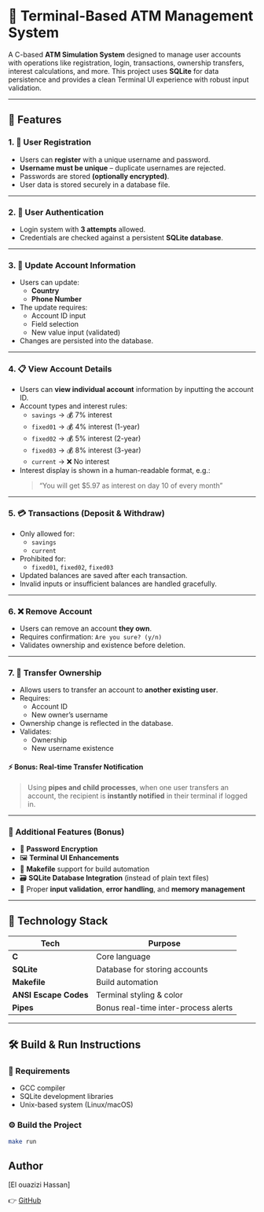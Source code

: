 # 🏦 Terminal-Based ATM Management System

A C-based **ATM Simulation System** designed to manage user accounts with operations like registration, login, transactions, ownership transfers, interest calculations, and more. This project uses **SQLite** for data persistence and provides a clean Terminal UI experience with robust input validation.

---

## 🚀 Features

### 1. 👤 User Registration
- Users can **register** with a unique username and password.
- **Username must be unique** – duplicate usernames are rejected.
- Passwords are stored **(optionally encrypted)**.
- User data is stored securely in a database file.

---

### 2. 🔐 User Authentication
- Login system with **3 attempts** allowed.
- Credentials are checked against a persistent **SQLite database**.

---

### 3. 📝 Update Account Information
- Users can update:
  - **Country**
  - **Phone Number**
- The update requires:
  - Account ID input
  - Field selection
  - New value input (validated)
- Changes are persisted into the database.

---

### 4. 📋 View Account Details
- Users can **view individual account** information by inputting the account ID.
- Account types and interest rules:
  - `savings` → 💰 7% interest
  - `fixed01` → 💰 4% interest (1-year)
  - `fixed02` → 💰 5% interest (2-year)
  - `fixed03` → 💰 8% interest (3-year)
  - `current` → ❌ No interest
- Interest display is shown in a human-readable format, e.g.:
  > “You will get $5.97 as interest on day 10 of every month”

---

### 5. 💳 Transactions (Deposit & Withdraw)
- Only allowed for:
  - `savings`
  - `current`
- Prohibited for:
  - `fixed01`, `fixed02`, `fixed03`
- Updated balances are saved after each transaction.
- Invalid inputs or insufficient balances are handled gracefully.

---

### 6. ❌ Remove Account
- Users can remove an account **they own**.
- Requires confirmation: `Are you sure? (y/n)`
- Validates ownership and existence before deletion.

---

### 7. 🔄 Transfer Ownership
- Allows users to transfer an account to **another existing user**.
- Requires:
  - Account ID
  - New owner’s username
- Ownership change is reflected in the database.
- Validates:
  - Ownership
  - New username existence

#### ⚡ Bonus: Real-time Transfer Notification
> Using **pipes and child processes**, when one user transfers an account, the recipient is **instantly notified** in their terminal if logged in.

---

### 🧪 Additional Features (Bonus)
- 🔐 **Password Encryption**
- 🖼️ **Terminal UI Enhancements**
- 🧰 **Makefile** support for build automation
- 🗃️ **SQLite Database Integration** (instead of plain text files)
- 🧼 Proper **input validation**, **error handling**, and **memory management**

---

## 🧱 Technology Stack

| Tech        | Purpose                            |
|-------------|------------------------------------|
| **C**       | Core language                      |
| **SQLite**  | Database for storing accounts      |
| **Makefile**| Build automation                   |
| **ANSI Escape Codes** | Terminal styling & color |
| **Pipes**   | Bonus real-time inter-process alerts |

---

## 🛠️ Build & Run Instructions

### 🔧 Requirements
- GCC compiler
- SQLite development libraries
- Unix-based system (Linux/macOS)



### ⚙️ Build the Project


```bash
make run

````



## Author

[El ouazizi Hassan]

👉 [GitHub](https://github.com/helouazizi/)

